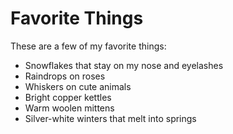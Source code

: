 # Favorite Things

These are a few of my favorite things:

- Snowflakes that stay on my nose and eyelashes
- Raindrops on roses
- Whiskers on cute animals
- Bright copper kettles
- Warm woolen mittens
- Silver-white winters that melt into springs

